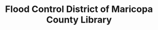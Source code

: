 ---
layout: repo
title: "Flood Control District of Maricopa County Library"
id: 13218
permalink: repos/13218/
---